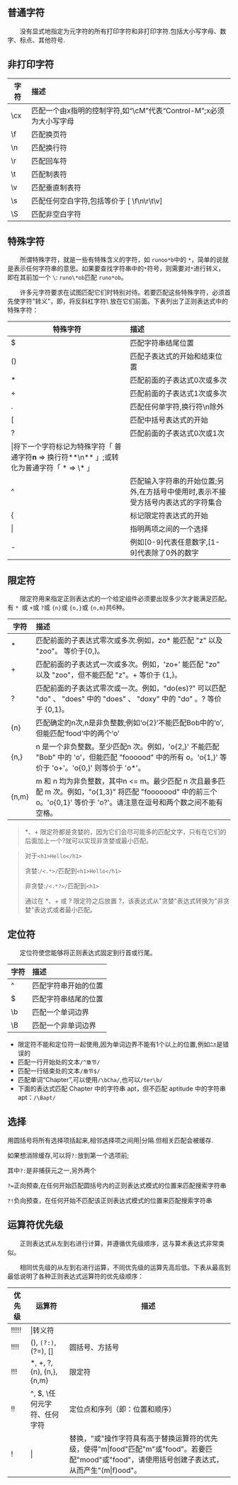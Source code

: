 
## 普通字符
&emsp;&emsp;没有显式地指定为元字符的所有打印字符和非打印字符.包括大小写字母、数字、标点、其他符号.
## 非打印字符
|字符|描述|
|-|:-|
|\cx|匹配一个由x指明的控制字符,如“\cM”代表“Control-M”;x必须为大小写字母|
|\f|匹配换页符|
|\n|匹配换行符|
|\r|匹配回车符|
|\t|匹配制表符|
|\v|匹配垂直制表符|
|\s|匹配任何空白字符,包括等价于 [ \f\n\r\t\v]|
|\S|匹配非空白字符|
## 特殊字符

&emsp;&emsp;所谓特殊字符，就是一些有特殊含义的字符，如 ```runoo*b```中的 ```*```，简单的说就是表示任何字符串的意思。如果要查找字符串中的```*```符号，则需要对```*```进行转义，即在其前加一个 ```\```: ```runo\*ob```匹配 ```runo*ob```。

&emsp;&emsp;许多元字符要求在试图匹配它们时特别对待。若要匹配这些特殊字符，必须首先使字符"转义"，即，将反斜杠字符\ 放在它们前面。下表列出了正则表达式中的特殊字符：


|特殊字符|描述|
|---------|:----|
|$|匹配字符串结尾位置|
|()|匹配子表达式的开始和结束位置|
|*|匹配前面的子表达式0次或多次|
|+|匹配前面的子表达式1次或多次|
|.|匹配任何单字符,换行符\n除外|
|[|匹配中括号表达式的开始|
|?|匹配前面的子表达式0次或1次|
|\\|将下一个字符标记为特殊字符「 普通字符**n** => 换行符**\n** 」;或转化为普通字符「 * => \\* 」|
|^|匹配输入字符串的开始位置;另外,在方括号中使用时,表示不接受方括号内表达式的字符集合|
|{|标记限定符表达式的开始|
|\||指明两项之间的一个选择|
|-|例如[0-9]代表任意数字,[1-9]代表除了0外的数字|

## 限定符
&emsp;&emsp;限定符用来指定正则表达式的一个给定组件必须要出现多少次才能满足匹配。有 ```* ```或 ```+```或 ```?```或 ```{n}```或 ```{n,}```或 ```{n,m}```共6种。

|字符|描述|
|-|:-|
|* |匹配前面的子表达式零次或多次.例如，zo* 能匹配 "z" 以及 "zoo"。 等价于{0,}。|
|+|匹配前面的子表达式一次或多次。例如，'zo+' 能匹配 "zo" 以及 "zoo"，但不能匹配 "z"。+ 等价于 {1,}。|
|?|匹配前面的子表达式零次或一次。例如，"do(es)?" 可以匹配 "do" 、 "does" 中的 "does" 、 "doxy" 中的 "do" 。? 等价于 {0,1}。|
| {n} |匹配确定的n次,n是非负整数;例如‘o{2}’不能匹配Bob中的‘o’,但能匹配‘food’中的两个‘o’|
|{n,}|n 是一个非负整数。至少匹配n 次。例如，'o{2,}' 不能匹配 "Bob" 中的 'o'，但能匹配 "foooood" 中的所有 o。'o{1,}' 等价于 'o+'。'o{0,}' 则等价于 'o*'。|
|{n,m}|m 和 n 均为非负整数，其中n <= m。最少匹配 n 次且最多匹配 m 次。例如，"o{1,3}" 将匹配 "fooooood" 中的前三个 o。'o{0,1}' 等价于 'o?'。请注意在逗号和两个数之间不能有空格。|

> *、+ 限定符都是贪婪的，因为它们会尽可能多的匹配文字，只有在它们的后面加上一个?就可以实现非贪婪或最小匹配。

> 对于```<h1>Hello</h1>```
> 
> 贪婪:```/<.*>/```匹配到```<h1>Hello</h1>```
> 
> 非贪婪:```/<.*?>/```匹配到```<h1>```
> 
> 通过在 *、+ 或 ? 限定符之后放置 ?，该表达式从"贪婪"表达式转换为"非贪婪"表达式或者最小匹配。

## 定位符
&emsp;&emsp;定位符使您能够将正则表达式固定到行首或行尾。

|字符|描述|
|-|:-|
|^|匹配字符串开始的位置|
|$|匹配字符串结尾的位置|
|\b|匹配一个单词边界|
|\B|匹配一个非单词边界|

- 限定符不能和定位符一起使用,因为单词边界不能有1个以上的位置,例如~~`^*`~~是错误的
- 匹配一行开始处的文本```/^章节/```
- 匹配一行结束处的文本```/章节$/```
- 匹配单词“Chapter”,可以使用```/\bCha/```,也可以```/ter\b/```
- 下面的表达式匹配 Chapter 中的字符串 apt，但不匹配 aptitude 中的字符串 apt：```/\Bapt/```

## 选择
用圆括号将所有选择项括起来,相邻选择项之间用|分隔.但相关匹配会被缓存.

如果想消除缓存,可以将```?:```放到第一个选项前;

其中```?:```是非捕获元之一,另外两个

```?=```正向预查,在任何开始匹配圆括号内的正则表达式模式的位置来匹配搜索字符串

```?!```负向预查，在任何开始不匹配该正则表达式模式的位置来匹配搜索字符串

## 运算符优先级
&emsp;&emsp;正则表达式从左到右进行计算，并遵循优先级顺序，这与算术表达式非常类似。

&emsp;&emsp;相同优先级的从左到右进行运算，不同优先级的运算先高后低。下表从最高到最低说明了各种正则表达式运算符的优先级顺序：

|优先级|运算符|描述|
|-|-|-|
|!!!!!|\\|转义符|
|!!!!|(), ```(?:)```, (?=), []|圆括号、方括号|
|!!!|*, +, ?, {n}, {n,}, {n,m}	|限定符|
|!!|^, $, \任何元字符、任何字符	|定位点和序列（即：位置和顺序）|
|!|\||替换，"或"操作字符具有高于替换运算符的优先级，使得"m\|food"匹配"m"或"food"。若要匹配"mood"或"food"，请使用括号创建子表达式，从而产生"(m\|f)ood"。|
